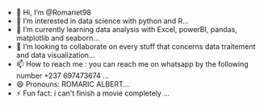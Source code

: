 - 👋 Hi, I’m @Romariet98
- 👀 I’m interested in data science with python and R...
- 🌱 I’m currently learning data analysis with Excel, powerBI, pandas, matplotlib and seaborn...
- 💞️ I’m looking to collaborate on every stuff that concerns data traitement and data visualization...
- 📫 How to reach me : you can reach me on whatsapp by the following number +237 697473674 ...
- 😄 Pronouns: ROMARIC ALBERT...
- ⚡ Fun fact: i can't finish a movie completely ...

<!---
Romariet98/Romariet98 is a ✨ special ✨ repository because its `README.md` (this file) appears on your GitHub profile.
You can click the Preview link to take a look at your changes.
--->
